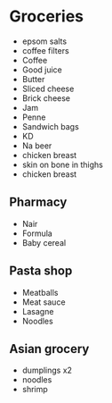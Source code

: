 # Groceries

- epsom salts
- coffee filters
- Coffee
- Good juice
- Butter
- Sliced cheese
- Brick cheese
- Jam
- Penne
- Sandwich bags
- KD
- Na beer
- chicken breast
- skin on bone in thighs
- chicken breast

## Pharmacy

- Nair
- Formula
- Baby cereal

## Pasta shop

- Meatballs
- Meat sauce
- Lasagne
- Noodles

## Asian grocery

- dumplings x2
- noodles
- shrimp
